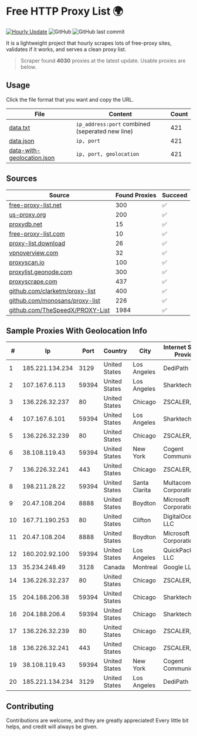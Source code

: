
# Free HTTP Proxy List 🌍

[![Hourly Update](https://github.com/mertguvencli/http-proxy-list/actions/workflows/main.yml/badge.svg?branch=main)](https://github.com/mertguvencli/http-proxy-list/actions/workflows/main.yml)
![GitHub](https://img.shields.io/github/license/mertguvencli/http-proxy-list)
![GitHub last commit](https://img.shields.io/github/last-commit/mertguvencli/http-proxy-list)

It is a lightweight project that hourly scrapes lots of free-proxy sites, validates if it works, and serves a clean proxy list.


> Scraper found **4030** proxies at the latest update. Usable proxies are below.

## Usage

Click the file format that you want and copy the URL.


|File|Content|Count|
|----|-------|-----|
|[data.txt](https://raw.githubusercontent.com/mertguvencli/http-proxy-list/main/proxy-list/data.txt)|`ip_address:port` combined (seperated new line)|421|
|[data.json](https://raw.githubusercontent.com/mertguvencli/http-proxy-list/main/proxy-list/data.json)|`ip, port`|421|
|[data-with-geolocation.json](https://raw.githubusercontent.com/mertguvencli/http-proxy-list/main/proxy-list/data-with-geolocation.json)|`ip, port, geolocation`|421|

## Sources

|Source|Found Proxies|Succeed|
|------|-------------|-------|
|[free-proxy-list.net](https://free-proxy-list.net)|300|✅|
|[us-proxy.org](https://www.us-proxy.org)|200|✅|
|[proxydb.net](http://proxydb.net)|15|✅|
|[free-proxy-list.com](https://free-proxy-list.com/?page=&port=&type%5B%5D=http&type%5B%5D=https&up_time=0&search=Search)|10|✅|
|[proxy-list.download](https://www.proxy-list.download/HTTP)|26|✅|
|[vpnoverview.com](https://vpnoverview.com/privacy/anonymous-browsing/free-proxy-servers)|32|✅|
|[proxyscan.io](https://www.proxyscan.io)|100|✅|
|[proxylist.geonode.com](https://proxylist.geonode.com/api/proxy-list?limit=300&page=1&sort_by=lastChecked&sort_type=desc&protocols=http,https)|300|✅|
|[proxyscrape.com](https://api.proxyscrape.com/v2/?request=displayproxies&protocol=http&timeout=10000&country=all&ssl=all&anonymity=all)|437|✅|
|[github.com/clarketm/proxy-list](https://raw.githubusercontent.com/clarketm/proxy-list/master/proxy-list-raw.txt)|400|✅|
|[github.com/monosans/proxy-list](https://raw.githubusercontent.com/monosans/proxy-list/main/proxies/http.txt)|226|✅|
|[github.com/TheSpeedX/PROXY-List](https://raw.githubusercontent.com/TheSpeedX/PROXY-List/master/http.txt)|1984|✅|


## Sample Proxies With Geolocation Info

|#|Ip|Port|Country|City|Internet Service Provider|
|-|--|----|-------|----|-------------------------|
|1|185.221.134.234|3129|United States|Los Angeles|DediPath|
|2|107.167.6.113|59394|United States|Los Angeles|Sharktech|
|3|136.226.32.237|80|United States|Chicago|ZSCALER, INC.|
|4|107.167.6.101|59394|United States|Los Angeles|Sharktech|
|5|136.226.32.239|80|United States|Chicago|ZSCALER, INC.|
|6|38.108.119.43|59394|United States|New York|Cogent Communications|
|7|136.226.32.241|443|United States|Chicago|ZSCALER, INC.|
|8|198.211.28.22|59394|United States|Santa Clarita|Multacom Corporation|
|9|20.47.108.204|8888|United States|Boydton|Microsoft Corporation|
|10|167.71.190.253|80|United States|Clifton|DigitalOcean, LLC|
|11|20.47.108.204|8888|United States|Boydton|Microsoft Corporation|
|12|160.202.92.100|59394|United States|Los Angeles|QuickPacket, LLC|
|13|35.234.248.49|3128|Canada|Montreal|Google LLC|
|14|136.226.32.237|80|United States|Chicago|ZSCALER, INC.|
|15|204.188.206.38|59394|United States|Chicago|Sharktech|
|16|204.188.206.4|59394|United States|Chicago|Sharktech|
|17|136.226.32.239|80|United States|Chicago|ZSCALER, INC.|
|18|136.226.32.241|443|United States|Chicago|ZSCALER, INC.|
|19|38.108.119.43|59394|United States|New York|Cogent Communications|
|20|185.221.134.234|3129|United States|Los Angeles|DediPath|



## Contributing

Contributions are welcome, and they are greatly appreciated! Every
little bit helps, and credit will always be given.

